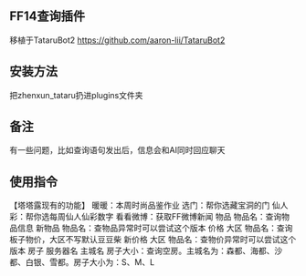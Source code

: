 
## FF14查询插件
移植于TataruBot2
https://github.com/aaron-lii/TataruBot2


## 安装方法

把zhenxun_tataru扔进plugins文件夹

## 备注

有一些问题，比如查询语句发出后，信息会和AI同时回应聊天

## 使用指令

【塔塔露现有的功能】
暖暖：本周时尚品鉴作业
选门：帮你选藏宝洞的门
仙人彩：帮你选每周仙人仙彩数字
看看微博：获取FF微博新闻
物品 物品名：查询物品信息
新物品 物品名：查物品异常时可以尝试这个版本
价格 大区 物品名：查询板子物价，大区不写默认豆豆柴
新价格 大区 物品名：查物价异常时可以尝试这个版本
房子 服务器名 主城名 房子大小：查询空房。主城名为：森都、海都、沙都、白银、雪都。房子大小为：S、M、L
